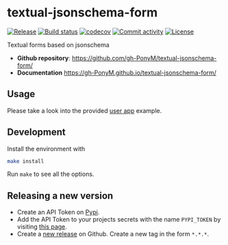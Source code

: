 # textual-jsonschema-form

[![Release](https://img.shields.io/github/v/release/gh-PonyM/textual-jsonschema-form)](https://img.shields.io/github/v/release/gh-PonyM/textual-jsonschema-form)
[![Build status](https://img.shields.io/github/actions/workflow/status/gh-PonyM/textual-jsonschema-form/main.yml?branch=main)](https://github.com/gh-PonyM/textual-jsonschema-form/actions/workflows/main.yml?query=branch%3Amain)
[![codecov](https://codecov.io/gh/gh-PonyM/textual-jsonschema-form/branch/main/graph/badge.svg)](https://codecov.io/gh/gh-PonyM/textual-jsonschema-form)
[![Commit activity](https://img.shields.io/github/commit-activity/m/gh-PonyM/textual-jsonschema-form)](https://img.shields.io/github/commit-activity/m/gh-PonyM/textual-jsonschema-form)
[![License](https://img.shields.io/github/license/gh-PonyM/textual-jsonschema-form)](https://img.shields.io/github/license/gh-PonyM/textual-jsonschema-form)

Textual forms based on jsonschema

- **Github repository**: <https://github.com/gh-PonyM/textual-jsonschema-form/>
- **Documentation** <https://gh-PonyM.github.io/textual-jsonschema-form/>

## Usage

Please take a look into the provided [user app](examples/user_app.py) example.

## Development

Install the environment with

```bash
make install
```

Run `make` to see all the options.

## Releasing a new version

- Create an API Token on [Pypi](https://pypi.org/).
- Add the API Token to your projects secrets with the name `PYPI_TOKEN` by visiting
[this page](https://github.com/gh-PonyM/textual-jsonschema-form/settings/secrets/actions/new).
- Create a [new release](https://github.com/gh-PonyM/textual-jsonschema-form/releases/new) on Github.
Create a new tag in the form ``*.*.*``.
